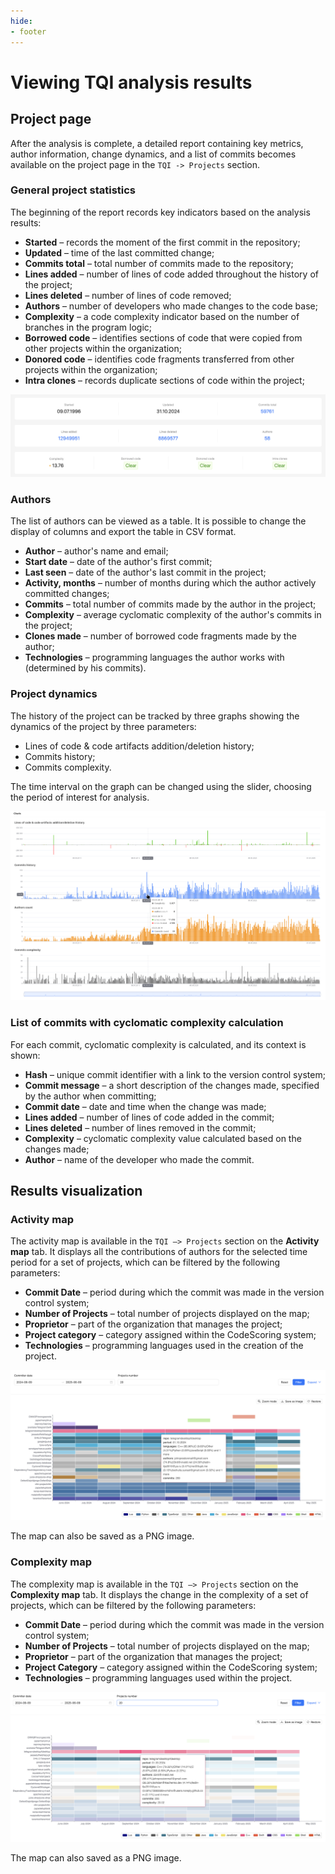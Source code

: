 ```yaml
---
hide:
- footer
---
```


# Viewing TQI analysis results

## Project page

After the analysis is complete, a detailed report containing key metrics, author information, change dynamics, and a list of commits becomes available on the project page in the `TQI -> Projects` section.

### General project statistics

The beginning of the report records key indicators based on the analysis results:

- **Started** – records the moment of the first commit in the repository;
- **Updated** – time of the last committed change;
- **Commits total** – total number of commits made to the repository;
- **Lines added** – number of lines of code added throughout the history of the project;
- **Lines deleted** – number of lines of code removed;
- **Authors** – number of developers who made changes to the code base;
- **Complexity** – a code complexity indicator based on the number of branches in the program logic;
- **Borrowed code** – identifies sections of code that were copied from other projects within the organization;
- **Donored code** – identifies code fragments transferred from other projects within the organization;
- **Intra clones** – records duplicate sections of code within the project;

![Analysis results](/assets/img/tqi/en/tqi-stats.png)

### Authors

The list of authors can be viewed as a table. It is possible to change the display of columns and export the table in CSV format.

- **Author** – author's name and email;
- **Start date** – date of the author's first commit;
- **Last seen** – date of the author's last commit in the project;
- **Activity, months** – number of months during which the author actively committed changes;
- **Commits** – total number of commits made by the author in the project;
- **Complexity** – average cyclomatic complexity of the author's commits in the project;
- **Clones made** – number of borrowed code fragments made by the author;
- **Technologies** – programming languages the author works with (determined by his commits).

### Project dynamics

The history of the project can be tracked by three graphs showing the dynamics of the project by three parameters:

- Lines of code & code artifacts addition/deletion history;
- Commits history;
- Commits complexity.

The time interval on the graph can be changed using the slider, choosing the period of interest for analysis.

![Project dynamics](/assets/img/tqi/en/tqi-dynamics.png)

### List of commits with cyclomatic complexity calculation

For each commit, cyclomatic complexity is calculated, and its context is shown:

- **Hash** – unique commit identifier with a link to the version control system;
- **Commit message** – a short description of the changes made, specified by the author when committing;
- **Commit date** – date and time when the change was made;
- **Lines added** – number of lines of code added in the commit;
- **Lines deleted** – number of lines removed in the commit;
- **Complexity** – cyclomatic complexity value calculated based on the changes made;
- **Author** – name of the developer who made the commit.

## Results visualization

### Activity map

The activity map is available in the `TQI –> Projects` section on the **Activity map** tab. It displays all the contributions of authors for the selected time period for a set of projects, which can be filtered by the following parameters:

- **Commit Date** – period during which the commit was made in the version control system;
- **Number of Projects** – total number of projects displayed on the map;
- **Proprietor** – part of the organization that manages the project;
- **Project category** – category assigned within the CodeScoring system;
- **Technologies** – programming languages used in the creation of the project.

![Contribution map](/assets/img/tqi/en/contribution-map-projects.png)

The map can also be saved as a PNG image.

### Complexity map

The complexity map is available in the `TQI –> Projects` section on the **Complexity map** tab. It displays the change in the complexity of a set of projects, which can be filtered by the following parameters:

- **Commit Date** – period during which the commit was made in the version control system;
- **Number of Projects** – total number of projects displayed on the map;
- **Proprietor** – part of the organization that manages the project;
- **Project Category** – category assigned within the CodeScoring system;
- **Technologies** – programming languages used within the project.

![Complexity map](/assets/img/tqi/en/complexity-map.png)

The map can also saved as a PNG image.
